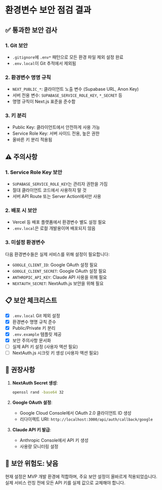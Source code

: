 # 환경변수 보안 점검 결과

## ✅ 통과한 보안 검사

### 1. Git 보안
- `.gitignore`에 `.env*` 패턴으로 모든 환경 파일 제외 설정 완료
- `.env.local`이 Git 추적에서 제외됨

### 2. 환경변수 명명 규칙
- `NEXT_PUBLIC_*`: 클라이언트 노출 변수 (Supabase URL, Anon Key)
- 서버 전용 변수: `SUPABASE_SERVICE_ROLE_KEY`, `*_SECRET` 등
- 명명 규칙이 Next.js 표준을 준수함

### 3. 키 분리
- Public Key: 클라이언트에서 안전하게 사용 가능
- Service Role Key: 서버 사이드 전용, 높은 권한
- 올바른 키 분리 적용됨

## ⚠️ 주의사항

### 1. Service Role Key 보안
- `SUPABASE_SERVICE_ROLE_KEY`는 관리자 권한을 가짐
- 절대 클라이언트 코드에서 사용하지 말 것
- 서버 API Route 또는 Server Action에서만 사용

### 2. 배포 시 보안
- Vercel 등 배포 플랫폼에서 환경변수 별도 설정 필요
- `.env.local`은 로컬 개발용이며 배포되지 않음

### 3. 미설정 환경변수
다음 환경변수들은 실제 서비스를 위해 설정이 필요합니다:
- `GOOGLE_CLIENT_ID`: Google OAuth 설정 필요
- `GOOGLE_CLIENT_SECRET`: Google OAuth 설정 필요
- `ANTHROPIC_API_KEY`: Claude API 사용을 위해 필요
- `NEXTAUTH_SECRET`: NextAuth.js 보안을 위해 필요

## 📋 보안 체크리스트

- [x] `.env.local` Git 제외 설정
- [x] 환경변수 명명 규칙 준수
- [x] Public/Private 키 분리
- [x] `.env.example` 템플릿 제공
- [x] 보안 주의사항 문서화
- [ ] 실제 API 키 설정 (사용자 액션 필요)
- [ ] NextAuth.js 시크릿 키 생성 (사용자 액션 필요)

## 🔧 권장사항

1. **NextAuth Secret 생성**:
   ```bash
   openssl rand -base64 32
   ```

2. **Google OAuth 설정**:
   - Google Cloud Console에서 OAuth 2.0 클라이언트 ID 생성
   - 리다이렉트 URI: `http://localhost:3000/api/auth/callback/google`

3. **Claude API 키 발급**:
   - Anthropic Console에서 API 키 생성
   - 사용량 모니터링 설정

## 🚨 보안 위험도: 낮음

현재 설정은 MVP 개발 환경에 적합하며, 주요 보안 설정이 올바르게 적용되었습니다.
실제 서비스 런칭 전에 모든 API 키를 실제 값으로 교체해야 합니다.